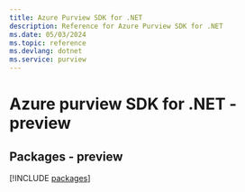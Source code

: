 ```yaml
---
title: Azure Purview SDK for .NET
description: Reference for Azure Purview SDK for .NET
ms.date: 05/03/2024
ms.topic: reference
ms.devlang: dotnet
ms.service: purview
---
```

# Azure purview SDK for .NET - preview
## Packages - preview
[!INCLUDE [packages](purview-index.md)]